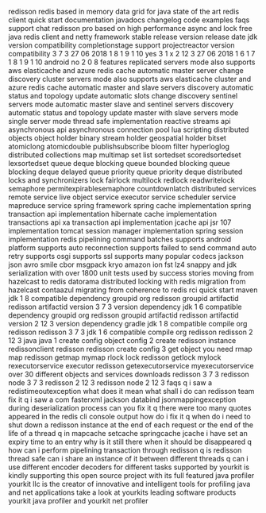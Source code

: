 redisson redis based in memory data grid for java state of the art redis client quick start documentation javadocs changelog code examples faqs support chat redisson pro based on high performance async and lock free java redis client and netty framework stable release version release date jdk version compatibility completionstage support projectreactor version compatibility 3 7 3 27 06 2018 1 8 1 9 1 10 yes 3 1 x 2 12 3 27 06 2018 1 6 1 7 1 8 1 9 1 10 android no 2 0 8 features replicated servers mode also supports aws elasticache and azure redis cache automatic master server change discovery cluster servers mode also supports aws elasticache cluster and azure redis cache automatic master and slave servers discovery automatic status and topology update automatic slots change discovery sentinel servers mode automatic master slave and sentinel servers discovery automatic status and topology update master with slave servers mode single server mode thread safe implementation reactive streams api asynchronous api asynchronous connection pool lua scripting distributed objects object holder binary stream holder geospatial holder bitset atomiclong atomicdouble publishsubscribe bloom filter hyperloglog distributed collections map multimap set list sortedset scoredsortedset lexsortedset queue deque blocking queue bounded blocking queue blocking deque delayed queue priority queue priority deque distributed locks and synchronizers lock fairlock multilock redlock readwritelock semaphore permitexpirablesemaphore countdownlatch distributed services remote service live object service executor service scheduler service mapreduce service spring framework spring cache implementation spring transaction api implementation hibernate cache implementation transactions api xa transaction api implementation jcache api jsr 107 implementation tomcat session manager implementation spring session implementation redis pipelining command batches supports android platform supports auto reconnection supports failed to send command auto retry supports osgi supports ssl supports many popular codecs jackson json avro smile cbor msgpack kryo amazon ion fst lz4 snappy and jdk serialization with over 1800 unit tests used by success stories moving from hazelcast to redis datorama distributed locking with redis migration from hazelcast contaazul migrating from coherence to redis rci quick start maven jdk 1 8 compatible dependency groupid org redisson groupid artifactid redisson artifactid version 3 7 3 version dependency jdk 1 6 compatible dependency groupid org redisson groupid artifactid redisson artifactid version 2 12 3 version dependency gradle jdk 1 8 compatible compile org redisson redisson 3 7 3 jdk 1 6 compatible compile org redisson redisson 2 12 3 java java 1 create config object config 2 create redisson instance redissonclient redisson redisson create config 3 get object you need rmap map redisson getmap mymap rlock lock redisson getlock mylock rexecutorservice executor redisson getexecutorservice myexecutorservice over 30 different objects and services downloads redisson 3 7 3 redisson node 3 7 3 redisson 2 12 3 redisson node 2 12 3 faqs q i saw a redistimeoutexception what does it mean what shall i do can redisson team fix it q i saw a com fasterxml jackson databind jsonmappingexception during deserialization process can you fix it q there were too many quotes appeared in the redis cli console output how do i fix it q when do i need to shut down a redisson instance at the end of each request or the end of the life of a thread q in mapcache setcache springcache jcache i have set an expiry time to an entry why is it still there when it should be disappeared q how can i perform pipelining transaction through redisson q is redisson thread safe can i share an instance of it between different threads q can i use different encoder decoders for different tasks supported by yourkit is kindly supporting this open source project with its full featured java profiler yourkit llc is the creator of innovative and intelligent tools for profiling java and net applications take a look at yourkits leading software products yourkit java profiler and yourkit net profiler